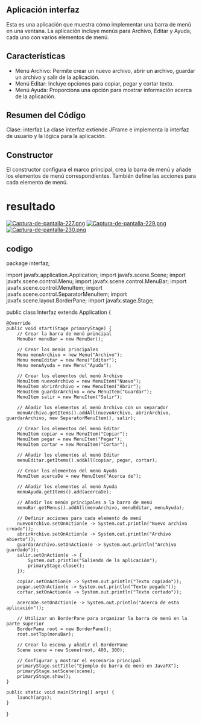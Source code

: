 ## Aplicación interfaz
Esta es una aplicación  que muestra cómo implementar una barra de menú en una ventana. La aplicación incluye menús para Archivo, Editar y Ayuda, cada uno con varios elementos de menú.

## Características
- Menú Archivo: Permite crear un nuevo archivo, abrir un archivo, guardar un archivo y salir de la aplicación.
- Menú Editar: Incluye opciones para copiar, pegar y cortar texto.
- Menú Ayuda: Proporciona una opción para mostrar información acerca de la aplicación.

## Resumen del Código
Clase: interfaz
La clase interfaz extiende JFrame e implementa la interfaz de usuario y la lógica para la aplicación.

## Constructor
El constructor configura el marco principal, crea la barra de menú y añade los elementos de menú correspondientes. También define las acciones para cada elemento de menú.

# resultado
[![Captura-de-pantalla-227.png](https://i.postimg.cc/GtV7fzJ1/Captura-de-pantalla-227.png)](https://postimg.cc/WqmwFGH9)
[![Captura-de-pantalla-229.png](https://i.postimg.cc/VL0HtQms/Captura-de-pantalla-229.png)](https://postimg.cc/RN9RrYW2)
[![Captura-de-pantalla-230.png](https://i.postimg.cc/XYM1cHYf/Captura-de-pantalla-230.png)](https://postimg.cc/PP4MdMZJ)

## codigo

package interfaz;

import javafx.application.Application;
import javafx.scene.Scene;
import javafx.scene.control.Menu;
import javafx.scene.control.MenuBar;
import javafx.scene.control.MenuItem;
import javafx.scene.control.SeparatorMenuItem;
import javafx.scene.layout.BorderPane;
import javafx.stage.Stage;

public class Interfaz extends Application {

    @Override
    public void start(Stage primaryStage) {
        // Crear la barra de menú principal
        MenuBar menuBar = new MenuBar();

        // Crear los menús principales
        Menu menuArchivo = new Menu("Archivo");
        Menu menuEditar = new Menu("Editar");
        Menu menuAyuda = new Menu("Ayuda");

        // Crear los elementos del menú Archivo
        MenuItem nuevoArchivo = new MenuItem("Nuevo");
        MenuItem abrirArchivo = new MenuItem("Abrir");
        MenuItem guardarArchivo = new MenuItem("Guardar");
        MenuItem salir = new MenuItem("Salir");

        // Añadir los elementos al menú Archivo con un separador
        menuArchivo.getItems().addAll(nuevoArchivo, abrirArchivo, guardarArchivo, new SeparatorMenuItem(), salir);

        // Crear los elementos del menú Editar
        MenuItem copiar = new MenuItem("Copiar");
        MenuItem pegar = new MenuItem("Pegar");
        MenuItem cortar = new MenuItem("Cortar");

        // Añadir los elementos al menú Editar
        menuEditar.getItems().addAll(copiar, pegar, cortar);

        // Crear los elementos del menú Ayuda
        MenuItem acercaDe = new MenuItem("Acerca de");

        // Añadir los elementos al menú Ayuda
        menuAyuda.getItems().add(acercaDe);

        // Añadir los menús principales a la barra de menú
        menuBar.getMenus().addAll(menuArchivo, menuEditar, menuAyuda);

        // Definir acciones para cada elemento de menú
        nuevoArchivo.setOnAction(e -> System.out.println("Nuevo archivo creado"));
        abrirArchivo.setOnAction(e -> System.out.println("Archivo abierto"));
        guardarArchivo.setOnAction(e -> System.out.println("Archivo guardado"));
        salir.setOnAction(e -> {
            System.out.println("Saliendo de la aplicación");
            primaryStage.close();
        });

        copiar.setOnAction(e -> System.out.println("Texto copiado"));
        pegar.setOnAction(e -> System.out.println("Texto pegado"));
        cortar.setOnAction(e -> System.out.println("Texto cortado"));

        acercaDe.setOnAction(e -> System.out.println("Acerca de esta aplicación"));

        // Utilizar un BorderPane para organizar la barra de menú en la parte superior
        BorderPane root = new BorderPane();
        root.setTop(menuBar);

        // Crear la escena y añadir el BorderPane
        Scene scene = new Scene(root, 400, 300);

        // Configurar y mostrar el escenario principal
        primaryStage.setTitle("Ejemplo de barra de menú en JavaFX");
        primaryStage.setScene(scene);
        primaryStage.show();
    }

    public static void main(String[] args) {
        launch(args);
    }
}

